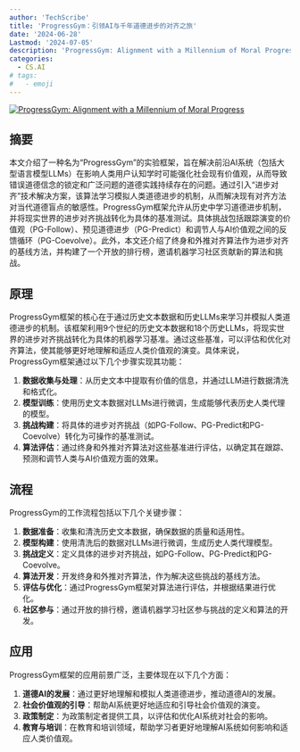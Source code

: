 ```yaml
---
author: 'TechScribe'
title: 'ProgressGym：引领AI与千年道德进步的对齐之旅'
date: '2024-06-28'
Lastmod: '2024-07-05'
description: 'ProgressGym: Alignment with a Millennium of Moral Progress'
categories:
  - CS.AI
# tags:
#   - emoji
---
```


[![ProgressGym: Alignment with a Millennium of Moral Progress](https://arxiv-research-1301205113.cos.ap-guangzhou.myqcloud.com/images/2406.20087v1.pdf_0.jpg)](https://arxiv.org/abs/2406.20087v1)

## 摘要

本文介绍了一种名为“ProgressGym”的实验框架，旨在解决前沿AI系统（包括大型语言模型LLMs）在影响人类用户认知学时可能强化社会现有价值观，从而导致错误道德信念的锁定和广泛问题的道德实践持续存在的问题。通过引入“进步对齐”技术解决方案，该算法学习模拟人类道德进步的机制，从而解决现有对齐方法对当代道德盲点的敏感性。ProgressGym框架允许从历史中学习道德进步机制，并将现实世界的进步对齐挑战转化为具体的基准测试。具体挑战包括跟踪演变的价值观（PG-Follow）、预见道德进步（PG-Predict）和调节人与AI价值观之间的反馈循环（PG-Coevolve）。此外，本文还介绍了终身和外推对齐算法作为进步对齐的基线方法，并构建了一个开放的排行榜，邀请机器学习社区贡献新的算法和挑战。<!--more-->

## 原理

ProgressGym框架的核心在于通过历史文本数据和历史LLMs来学习并模拟人类道德进步的机制。该框架利用9个世纪的历史文本数据和18个历史LLMs，将现实世界的进步对齐挑战转化为具体的机器学习基准。通过这些基准，可以评估和优化对齐算法，使其能够更好地理解和适应人类价值观的演变。具体来说，ProgressGym框架通过以下几个步骤实现其功能：
1. **数据收集与处理**：从历史文本中提取有价值的信息，并通过LLM进行数据清洗和格式化。
2. **模型训练**：使用历史文本数据对LLMs进行微调，生成能够代表历史人类代理的模型。
3. **挑战构建**：将具体的进步对齐挑战（如PG-Follow、PG-Predict和PG-Coevolve）转化为可操作的基准测试。
4. **算法评估**：通过终身和外推对齐算法对这些基准进行评估，以确定其在跟踪、预测和调节人类与AI价值观方面的效果。

## 流程

ProgressGym的工作流程包括以下几个关键步骤：
1. **数据准备**：收集和清洗历史文本数据，确保数据的质量和适用性。
2. **模型构建**：使用清洗后的数据对LLMs进行微调，生成历史人类代理模型。
3. **挑战定义**：定义具体的进步对齐挑战，如PG-Follow、PG-Predict和PG-Coevolve。
4. **算法开发**：开发终身和外推对齐算法，作为解决这些挑战的基线方法。
5. **评估与优化**：通过ProgressGym框架对算法进行评估，并根据结果进行优化。
6. **社区参与**：通过开放的排行榜，邀请机器学习社区参与挑战的定义和算法的开发。

## 应用

ProgressGym框架的应用前景广泛，主要体现在以下几个方面：
1. **道德AI的发展**：通过更好地理解和模拟人类道德进步，推动道德AI的发展。
2. **社会价值观的引导**：帮助AI系统更好地适应和引导社会价值观的演变。
3. **政策制定**：为政策制定者提供工具，以评估和优化AI系统对社会的影响。
4. **教育与培训**：在教育和培训领域，帮助学习者更好地理解AI系统如何影响和适应人类价值观。